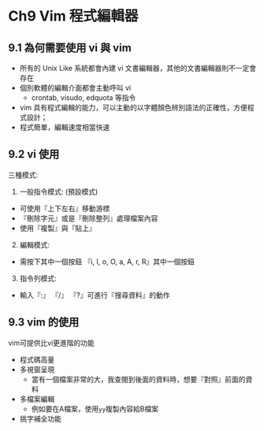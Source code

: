 # Ch9 Vim 程式編輯器

## 9.1 為何需要使用 vi 與 vim

* 所有的 Unix Like 系統都會內建 vi 文書編輯器，其他的文書編輯器則不一定會存在
* 個別軟體的編輯介面都會主動呼叫 vi
  * crontab, visudo, edquota 等指令
* vim 具有程式編輯的能力，可以主動的以字體顏色辨別語法的正確性，方便程式設計；
* 程式簡單，編輯速度相當快速

## 9.2 vi 使用

三種模式:
1. 一般指令模式: (預設模式)
  * 可使用『上下左右』移動游標
  * 『刪除字元』或是『刪除整列』處理檔案內容
  * 使用『複製』與『貼上』

2. 編輯模式:
  * 需按下其中一個按鈕 『i, I, o, O, a, A, r, R』其中一個按鈕
3. 指令列模式:
  * 輸入『:』 『/』 『?』可進行『搜尋資料』的動作

## 9.3 vim 的使用

vim可提供比vi更進階的功能

* 程式碼高量
* 多視窗呈現
  * 當有一個檔案非常的大，我查閱到後面的資料時，想要『對照』前面的資料
* 多檔案編輯
  * 例如要在A檔案，使用`yy`複製內容給B檔案
* 挑字補全功能


